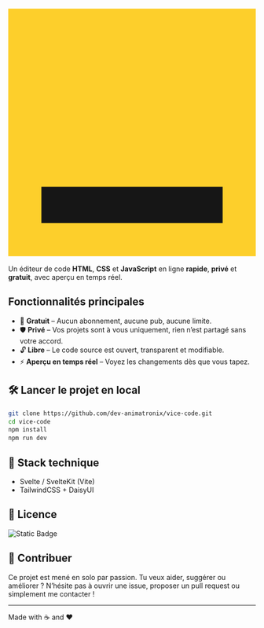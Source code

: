 [![logo](https://raw.githubusercontent.com/dev-animatronix/vice-code/19636c8c76cd955564e12fd048eefbea50e49091/static/favicon.svg "logo")](http://https://raw.githubusercontent.com/dev-animatronix/vice-code/19636c8c76cd955564e12fd048eefbea50e49091/static/favicon.svg "logo")

Un éditeur de code **HTML**, **CSS** et **JavaScript** en ligne **rapide**, **privé** et **gratuit**, avec aperçu en temps réel.

## Fonctionnalités principales

- 💸 **Gratuit** – Aucun abonnement, aucune pub, aucune limite.
- 🛡️ **Privé** – Vos projets sont à vous uniquement, rien n’est partagé sans votre accord.
- 🔓 **Libre** – Le code source est ouvert, transparent et modifiable.
- ⚡ **Aperçu en temps réel** – Voyez les changements dès que vous tapez.

## 🛠️ Lancer le projet en local

```bash
git clone https://github.com/dev-animatronix/vice-code.git
cd vice-code
npm install
npm run dev
```

## 🧪 Stack technique

* Svelte / SvelteKit (Vite)
* TailwindCSS + DaisyUI

## 📄 Licence

![Static Badge](https://img.shields.io/badge/licence-_AGPL-violet)

## 🤝 Contribuer

Ce projet est mené en solo par passion.
Tu veux aider, suggérer ou améliorer ?
N’hésite pas à ouvrir une issue, proposer un pull request ou simplement me contacter !

---

Made with ☕ and ❤️